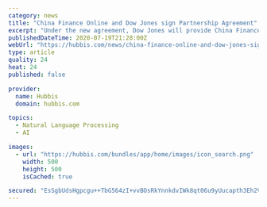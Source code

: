 ```yaml
---
category: news
title: "China Finance Online and Dow Jones sign Partnership Agreement"
excerpt: "Under the new agreement, Dow Jones will provide China Finance Online with access to a sub-set of its Chinese language newswire service, which will include market commentary and spot news in Chinese, the firm said in a press release."
publishedDateTime: 2020-07-19T21:28:00Z
webUrl: "https://hubbis.com/news/china-finance-online-and-dow-jones-sign-partnership-agreement"
type: article
quality: 24
heat: 24
published: false

provider:
  name: Hubbis
  domain: hubbis.com

topics:
  - Natural Language Processing
  - AI

images:
  - url: "https://hubbis.com/bundles/app/home/images/icon_search.png"
    width: 500
    height: 500
    isCached: true

secured: "EsSgbUdsHgpcgu++TbG564zI+vvBOsRkYnnkdvIWk8qt06u9yUucapth3Eh2VXE9vnqWh05Nb8HN3uJqbudpBt4j8tp63DjWcWWb3SAO9vMnQWYce3G6+3Zvdad8jN/3xPcXm9c8ZoBP7Pn6CrmNBgY6wvTJIPRtPKHjpwoZfyfqlPrUCK9qtQyME5D/9KXVD2WOKj8AK9O15SKuulspvh0f7ws0F0F6N4Fvb58NQBwlGVUiJmsdZINxu39CkgVxD0FIdQR/WEK9I4Z4V2ooA+ULRjUpQxabfv85XdDgCxvJkpvxCF96Dx5felvmacoYsn+9Pwe/M9gVRZIdf/FyKQ==;w5pJmF3TEaozbKvIZiz/Rg=="
---
```


